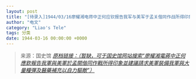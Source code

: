 ```yaml
---
layout: post
title: "[待录入]1944/03/16廖耀湘电蒋中正何应钦报告我军与美军于孟关偕同作战所得印象并建议请求美军装备我军与大量粮弹及医药补充以自力驱敌"
author: "电文"
category: "Liao's Tele"
tags: 分类
date: 1944-03-16 00:00:00 +0000
---
```

> 来源：国史馆 [*原档链接：（暂缺，可于国史馆网站搜索“廖耀湘電蔣中正何應欽報告我軍與美軍於孟關偕同作戰所得印象並建議請求美軍裝備我軍與大量糧彈及醫藥補充以自力驅敵”）*]()
